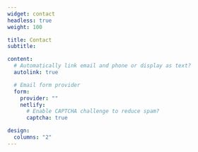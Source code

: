 ```yaml
---
widget: contact
headless: true
weight: 100

title: Contact
subtitle:

content:
  # Automatically link email and phone or display as text?
  autolink: true

  # Email form provider
  form:
    provider: ""
    netlify:
      # Enable CAPTCHA challenge to reduce spam?
      captcha: true

design:
  columns: "2"
---
```

